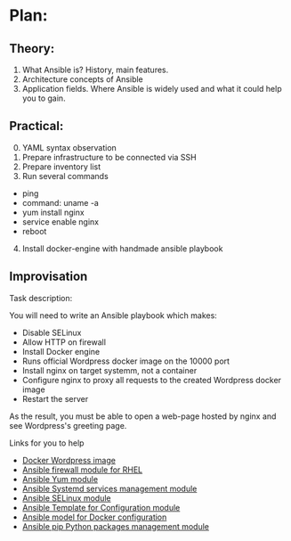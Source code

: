 # Plan:

## Theory:
1. What Ansible is? History, main features.
2. Architecture concepts of Ansible
3. Application fields. Where Ansible is widely used and what it could help you to gain.

## Practical:
0. YAML syntax observation
1. Prepare infrastructure to be connected via SSH
2. Prepare inventory list
3. Run several commands
  - ping
  - command: uname -a
  - yum install nginx
  - service enable nginx
  - reboot
4. Install docker-engine with handmade ansible playbook

## Improvisation

Task description:

You will need to write an Ansible playbook which makes:
- Disable SELinux
- Allow HTTP on firewall
- Install Docker engine
- Runs official Wordpress docker image on the 10000 port
- Install nginx on target systemm, not a container
- Configure nginx to proxy all requests to the created Wordpress docker image
- Restart the server


As the result, you must be able to open a web-page  hosted by nginx and see Wordpress's greeting page.

Links for you to help
- [Docker Wordpress image](https://hub.docker.com/_/wordpress)
- [Ansible firewall module for RHEL](https://docs.ansible.com/ansible/latest/modules/firewalld_module.html)
- [Ansible Yum module](https://docs.ansible.com/ansible/latest/modules/yum_module.html)
- [Ansible Systemd services management module](https://docs.ansible.com/ansible/latest/modules/yum_module.html)
- [Ansible SELinux module](https://docs.ansible.com/ansible/latest/modules/selinux_module.html)
- [Ansible Template for Configuration module](https://docs.ansible.com/ansible/latest/modules/template_module.html)
- [Ansible model for Docker configuration](https://docs.ansible.com/ansible/latest/modules/docker_container_module.html)
- [Ansible pip Python packages management module](https://docs.ansible.com/ansible/latest/modules/pip_module.html)
